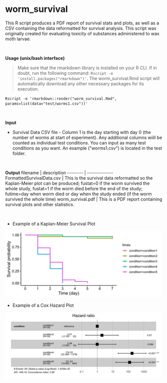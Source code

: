 # worm_survival
This R script produces a PDF report of survival stats and plots, as well as a CSV containing the data reformatted for survival analysis. This script was originally created for evaluating toxicity of substances administered to wax moth larvae. 
<p>&nbsp;</p>

<b>Usage (unix/bash interface)</b>
>Make sure that the rmarkdown library is installed on your R CLI. If in doubt, run the following command: `Rscript -e 'install.packages("rmarkdown")'`. The worm_survival.Rmd script will automatically download any other necessary packages for its execution. 
```
Rscript -e 'rmarkdown::render("worm_survival.Rmd", params=list(data="test/worms1.csv"))'
```
<p>&nbsp;</p>

<b>Input</b>
- Survival Data CSV file - Column 1 is the day starting with day 0 (the number of worms at start of experiment). Any additional columns wiill be counted as individual test conditions. You can input as many test conditions as you want. An example ("worms1.csv") is located in the test folder. 
<p>&nbsp;</p>

<b>Output</b>
filename | description
-------- | -------------
FormattedSurvivalData.csv | This is the survival data reformatted so the Kaplan-Meier plot can be produced; fustat=0 if the worm survived the whole study, fustat=1 if the worm died before the end of the study; futime=day when worm died or day when the study ended (if the worm survived the whole time)
worm_survival.pdf | This is a PDF report containing survival plots and other statistics. 
<p>&nbsp;</p>

* Example of a Kaplan-Meier Survival Plot

<img src="https://github.com/amcrabtree/worm_survival/blob/main/images/survival_plot.jpeg" alt="drawing" width="500"/>

* Example of a Cox Hazard Plot

<img src="https://github.com/amcrabtree/worm_survival/blob/main/images/cox_plot.jpeg" alt="drawing" width="500"/>
